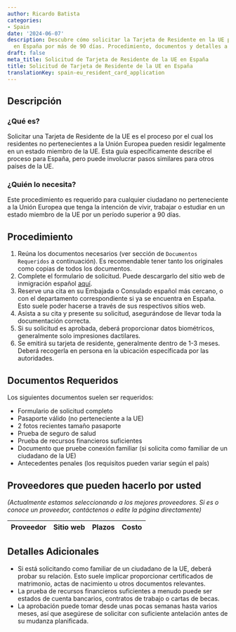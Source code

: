 ```yaml
---
author: Ricardo Batista
categories:
- Spain
date: '2024-06-07'
description: Descubre cómo solicitar la Tarjeta de Residente en la UE para vivir legalmente
  en España por más de 90 días. Procedimiento, documentos y detalles a considerar.
draft: false
meta_title: Solicitud de Tarjeta de Residente de la UE en España
title: Solicitud de Tarjeta de Residente de la UE en España
translationKey: spain-eu_resident_card_application
---
```



## Descripción
### ¿Qué es?
Solicitar una Tarjeta de Residente de la UE es el proceso por el cual los residentes no pertenecientes a la Unión Europea pueden residir legalmente en un estado miembro de la UE. Esta guía específicamente describe el proceso para España, pero puede involucrar pasos similares para otros países de la UE.
### ¿Quién lo necesita?
Este procedimiento es requerido para cualquier ciudadano no perteneciente a la Unión Europea que tenga la intención de vivir, trabajar o estudiar en un estado miembro de la UE por un período superior a 90 días.

## Procedimiento

1. Reúna los documentos necesarios (ver sección de `Documentos Requeridos` a continuación). Es recomendable tener tanto los originales como copias de todos los documentos.
2. Complete el formulario de solicitud. Puede descargarlo del sitio web de inmigración español [aquí](http://www.interior.gob.es/web/servicios-al-ciudadano/modelos-de-solicitud/extranjeria).
3. Reserve una cita en su Embajada o Consulado español más cercano, o con el departamento correspondiente si ya se encuentra en España. Esto suele poder hacerse a través de sus respectivos sitios web.
4. Asista a su cita y presente su solicitud, asegurándose de llevar toda la documentación correcta.
5. Si su solicitud es aprobada, deberá proporcionar datos biométricos, generalmente solo impresiones dactilares.
6. Se emitirá su tarjeta de residente, generalmente dentro de 1-3 meses. Deberá recogerla en persona en la ubicación especificada por las autoridades.

## Documentos Requeridos
Los siguientes documentos suelen ser requeridos:

- Formulario de solicitud completo
- Pasaporte válido (no perteneciente a la UE)
- 2 fotos recientes tamaño pasaporte
- Prueba de seguro de salud
- Prueba de recursos financieros suficientes
- Documento que pruebe conexión familiar (si solicita como familiar de un ciudadano de la UE)
- Antecedentes penales (los requisitos pueden variar según el país)

## Proveedores que pueden hacerlo por usted

_(Actualmente estamos seleccionando a los mejores proveedores. Si es o conoce un proveedor, contáctenos o edite la página directamente)_

| Proveedor | Sitio web | Plazos | Costo |
| --------------- | --------------- | :-------------: | :-------------: |

## Detalles Adicionales
- Si está solicitando como familiar de un ciudadano de la UE, deberá probar su relación. Esto suele implicar proporcionar certificados de matrimonio, actas de nacimiento u otros documentos relevantes.
- La prueba de recursos financieros suficientes a menudo puede ser estados de cuenta bancarios, contratos de trabajo o cartas de becas.
- La aprobación puede tomar desde unas pocas semanas hasta varios meses, así que asegúrese de solicitar con suficiente antelación antes de su mudanza planificada.
